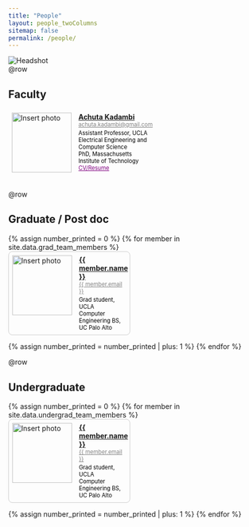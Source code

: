 ```yaml
---
title: "People"
layout: people_twoColumns
sitemap: false
permalink: /people/
---
```

<style>
  .team-container {
    display: flex;
    flex-wrap: wrap;
    justify-content: space-between; /* Distribute columns evenly */
  }
  .team-column {
    width: calc(50% - 0.5em); /* Each column takes up half the width with a small gap */
    margin-bottom: 1em; /* Add some vertical spacing between rows */
  }
  .team-member {
    display: flex;
    align-items: flex-start; /* Align items to the top */
    padding: 0.5em;
    border: 1px solid #ccc;
    border-radius: 8px;
  }
  .team-member-PI{
    display: flex;
    align-items: flex-start; /* Align items to the top */
    padding: 0.5em;
   
  }

  .team-member-PI img {
  width: 120px; /* Keep image size */
  height: 120px;
  margin-right: 1em; /* Margin between photo and text */
  object-fit: cover;
}
  .team-member img {
    width: 120px;
    height: 120px;
    margin-right: 1em; /* Margin between photo and text */
    object-fit: cover;
  }
  .team-member-details {
    display: flex;
    flex-direction: column;
  }
  .team-member-name {
    margin-bottom: 0.0em; /* Space between name and email */
  }
  .team-member-email {
    color: black; /* Email color */
    font-size: 0.8em;
    margin-bottom: 0.3em; /* Space between email and education */
    color: gray;
  }
  .team-member-education {
    color: black;
    font-size: 0.8em;
  }
</style>


<div class="full-width">
  <img src= "/assets/images/people/group.jpg" alt="Headshot"> 
</div>
@row

## <b>Faculty</b>

<div class="team-container">
    <div class="team-column">
      <div class="team-member-PI">
        <a href="/assets/Kadambi_CV.pdf">
          <img src="/assets/images/people/achuta_kadambi.png" alt="Insert photo"/>
        </a>
        <div class="team-member-details">
          <a class="team-member-name" href="/assets/Kadambi_CV.pdf">
            <b>Achuta Kadambi</b>
          </a>
          <a class="team-member-email" href="mailto:{{ member.email }}">
            achuta.kadambi@gmail.com
          </a>
          <a class="team-member-education">Assistant Professor, UCLA<br />Electrical Engineering and Computer Science<br/>PhD, Massachusetts Institute of Technology
          </a>
          <div class="body-people"><a style="color: purple; font-size: 0.8em;" href="/assets/Kadambi_CV.pdf">CV/Resume</a></div>
        </div>
      </div>
    </div>
</div>

@row
## <b>Graduate / Post doc</b>

<div class="team-container">
  {% assign number_printed = 0 %}
  {% for member in site.data.grad_team_members %}
    <div class="team-column">
      <div class="team-member">
        <a href="{{ member.profile_link }}">
          <img src="{{ site.url }}/assets/images/people/{{ member.photo }}" alt="Insert photo"/>
        </a>
        <div class="team-member-details">
          <a class="team-member-name" href="{{ member.profile_link }}">
            <b>{{ member.name }}</b>
          </a>
          <a class="team-member-email" href="mailto:{{ member.email }}">
            {{ member.email }}
          </a>
          <a class="team-member-education">Grad student, UCLA<br /> Computer Engineering BS, UC Palo Alto
          </a>
        </div>
      </div>
    </div>
    {% assign number_printed = number_printed | plus: 1 %}
  {% endfor %}
</div>

@row
## <b>Undergraduate</b>

<div class="team-container">
  {% assign number_printed = 0 %}
  {% for member in site.data.undergrad_team_members %}
    <div class="team-column">
      <div class="team-member">
        <a href="{{ member.profile_link }}">
          <img src="{{ site.url }}/assets/images/people/{{ member.photo }}" alt="Insert photo"/>
        </a>
        <div class="team-member-details">
          <a class="team-member-name" href="{{ member.profile_link }}">
            <b>{{ member.name }}</b>
          </a>
          <a class="team-member-email" href="mailto:{{ member.email }}">
            {{ member.email }}
          </a>
          <a class="team-member-education">Grad student, UCLA<br /> Computer Engineering BS, UC Palo Alto
          </a>
        </div>
      </div>
    </div>
    {% assign number_printed = number_printed | plus: 1 %}
  {% endfor %}
</div>
